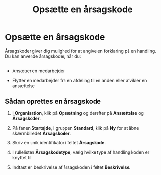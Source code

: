 ﻿---
generator: Adobe RoboHelp 8
template: 'MindKey Online Help Template v.01.htt'
title: Opsætte en årsagskode
topic-check-list: Ran Smart Index
---


# Opsætte en årsagskode

Årsagskoder giver dig mulighed for at angive en forklaring på en
handling. Du kan anvende årsagskoder, når du:\
 

-   Ansætter en medarbejder

-   Flytter en medarbejder fra en afdeling til en anden eller afvikler
    en ansættelse

## Sådan oprettes en årsagskode

1.  I **Organisation**,
    klik på **Opsætning**
    og derefter på
    **Ansættelse** og **Årsagskoder**.

2.  På fanen **Startside**, i gruppen
    **Standard**, klik på **Ny**
    for at åbne skærmbilledet
    **Årsagskoder**.

3.  Skriv en unik identifikator i feltet
    **Årsagskode**.

4.  I rullelisten **Årsagskodetype**, vælg
    hvilke type af handling koden er knyttet til.

5.  Indtast en beskrivelse af årsagskoden i feltet
    **Beskrivelse**.
